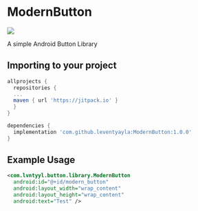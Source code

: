# ModernButton
[![](https://jitpack.io/v/leventyayla/ModernButton.svg)](https://jitpack.io/#leventyayla/ModernButton)

A simple Android Button Library

Importing to your project
--------

```gradle
allprojects {
  repositories {
  ...
  maven { url 'https://jitpack.io' }
  }
}

dependencies {
  implementation 'com.github.leventyayla:ModernButton:1.0.0'
}
```

Example Usage
--------

```xml
<com.lvntyyl.button.library.ModernButton
  android:id="@+id/modern_button"
  android:layout_width="wrap_content"
  android:layout_height="wrap_content"
  android:text="Test" />
```
